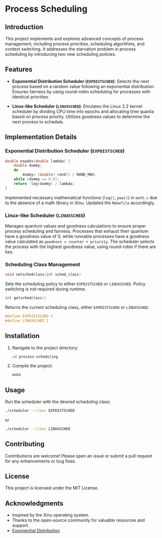 # Process Scheduling

## Introduction
This project implements and explores advanced concepts of process management, including process priorities, scheduling algorithms, and context switching. It addresses the starvation problem in process scheduling by introducing two new scheduling policies.

## Features
- **Exponential Distribution Scheduler (`EXPDISTSCHED`)**: Selects the next process based on a random value following an exponential distribution. Ensures fairness by using round-robin scheduling for processes with identical priorities.
  
- **Linux-like Scheduler (`LINUXSCHED`)**: Emulates the Linux 2.2 kernel scheduler by dividing CPU time into epochs and allocating time quanta based on process priority. Utilizes goodness values to determine the next process to schedule.

## Implementation Details

### Exponential Distribution Scheduler (`EXPDISTSCHED`)
```c
double expdev(double lambda) {
    double dummy;
    do
        dummy= (double) rand() / RAND_MAX;
    while (dummy == 0.0);
    return -log(dummy) / lambda;
}
```
Implemented necessary mathematical functions (`log()`, `pow()`) in `math.c` due to the absence of a math library in Xinu. Updated the `Makefile` accordingly.

### Linux-like Scheduler (`LINUXSCHED`)
Manages quantum values and goodness calculations to ensure proper process scheduling and fairness. Processes that exhaust their quantum have a goodness value of 0, while runnable processes have a goodness value calculated as `goodness = counter + priority`. The scheduler selects the process with the highest goodness value, using round-robin if there are ties.

### Scheduling Class Management
```c
void setschedclass(int sched_class)
```
Sets the scheduling policy to either `EXPDISTSCHED` or `LINUXSCHED`. Policy switching is not required during runtime.

```c
int getschedclass()
```
Returns the current scheduling class, either `EXPDISTSCHED` or `LINUXSCHED`.
```c
#define EXPDISTSCHED 1
#define LINUXSCHED 2
```

## Installation
1. Navigate to the project directory:
    ```bash
    cd process-scheduling
    ```
2. Compile the project:
    ```bash
    make
    ```

## Usage
Run the scheduler with the desired scheduling class:
```bash
./scheduler --class EXPDISTSCHED
```
or
```bash
./scheduler --class LINUXSCHED
```

## Contributing
Contributions are welcome! Please open an issue or submit a pull request for any enhancements or bug fixes.

## License

This project is licensed under the MIT License.

## Acknowledgments
- Inspired by the Xinu operating system.
- Thanks to the open-source community for valuable resources and support.
- [Exponential Distribution](https://en.wikipedia.org/wiki/Exponential_distribution)

